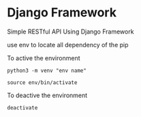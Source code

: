 # Django Framework 

Simple RESTful API Using Django Framework


use env to locate all dependency of the pip

To active the environment

    python3 -m venv "env name"

    source env/bin/activate

To deactive the environment

    deactivate

